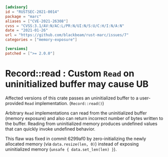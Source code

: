 ```toml
[advisory]
id = "RUSTSEC-2021-0014"
package = "marc"
aliases = ["CVE-2021-26308"]
cvss = "CVSS:3.1/AV:N/AC:L/PR:N/UI:N/S:U/C:H/I:N/A:N"
date = "2021-01-26"
url = "https://github.com/blackbeam/rust-marc/issues/7"
categories = ["memory-exposure"]

[versions]
patched = [">= 2.0.0"]
```

# Record::read : Custom `Read` on uninitialized buffer may cause UB

Affected versions of this crate passes an uninitialized buffer to a user-provided `Read` implementation. (`Record::read()`)

Arbitrary `Read` implementations can read from the uninitialized buffer (memory exposure) and also can return incorrect number of bytes written to the buffer.
Reading from uninitialized memory produces undefined values that can quickly invoke undefined behavior.

This flaw was fixed in commit 6299af0 by zero-initializing the newly allocated memory (via `data.resize(len, 0)`) instead of exposing uninitialized memory (`unsafe { data.set_len(len) }`).
